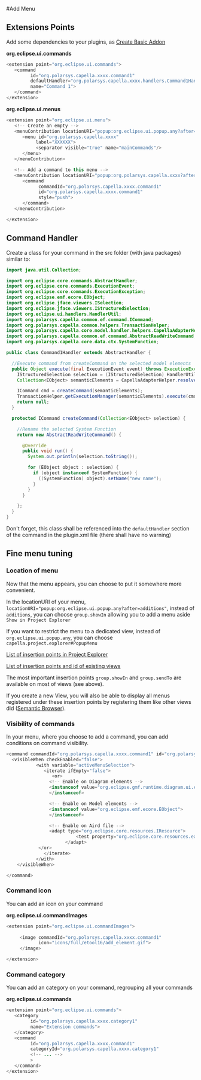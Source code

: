 #Add Menu

## Extensions Points
Add some dependencies to your plugins, as [Create Basic Addon](https://github.com/eclipse/capella/wiki/Create-Addons#how-to-create-an-basic-addon-adding-a-menu)

**org.eclipse.ui.commands**

```java
<extension point="org.eclipse.ui.commands">
   <command
         id="org.polarsys.capella.xxxx.command1"
         defaultHandler="org.polarsys.capella.xxxx.handlers.Command1Handler"
         name="Command 1">
   </command>
</extension>
```

**org.eclipse.ui.menus**

```java
<extension point="org.eclipse.ui.menu">
   <!-- Create an empty -->
   <menuContribution locationURI="popup:org.eclipse.ui.popup.any?after=additions">
      <menu id="org.polarsys.capella.xxxx"
           label="XXXXXX">
           <separator visible="true" name="mainCommands"/>
      </menu>
   </menuContribution>

   <!-- Add a command to this menu -->
   <menuContribution locationURI="popup:org.polarsys.capella.xxxx?after=mainCommands">
      <command
            commandId="org.polarsys.capella.xxxx.command1"
            id="org.polarsys.capella.xxxx.command1"
            style="push">
      </command>
   </menuContribution>

</extension>
```

## Command Handler

Create a class for your command in the src folder (with java packages) similar to:

```java
import java.util.Collection;

import org.eclipse.core.commands.AbstractHandler;
import org.eclipse.core.commands.ExecutionEvent;
import org.eclipse.core.commands.ExecutionException;
import org.eclipse.emf.ecore.EObject;
import org.eclipse.jface.viewers.ISelection;
import org.eclipse.jface.viewers.IStructuredSelection;
import org.eclipse.ui.handlers.HandlerUtil;
import org.polarsys.capella.common.ef.command.ICommand;
import org.polarsys.capella.common.helpers.TransactionHelper;
import org.polarsys.capella.core.model.handler.helpers.CapellaAdapterHelper;
import org.polarsys.capella.common.ef.command.AbstractReadWriteCommand;
import org.polarsys.capella.core.data.ctx.SystemFunction;

public class Command1Handler extends AbstractHandler {

  //Execute command from createCommand on the selected model elements
  public Object execute(final ExecutionEvent event) throws ExecutionException {
    IStructuredSelection selection = (IStructuredSelection) HandlerUtil.getCurrentSelection(event);
    Collection<EObject> semanticElements = CapellaAdapterHelper.resolveSemanticObjects(selection.toList());

    ICommand cmd = createCommand(semanticElements);
    TransactionHelper.getExecutionManager(semanticElements).execute(cmd);
    return null;
  }

  protected ICommand createCommand(Collection<EObject> selection) {

    //Rename the selected System Function
    return new AbstractReadWriteCommand() {

      @Override
      public void run() {
        System.out.println(selection.toString());

        for (EObject object : selection) {
          if (object instanceof SystemFunction) {
            ((SystemFunction) object).setName("new name");
          }
        }
      }

    };
  }
}
```

Don't forget, this class shall be referenced into the `defaultHandler` section of the command in the plugin.xml file (there shall have no warning)

## Fine menu tuning

### Location of menu
Now that the menu appears, you can choose to put it somewhere more convenient.

In the locationURI of your menu, `locationURI="popup:org.eclipse.ui.popup.any?after=additions"`, instead of `additions`, you can choose `group.showIn` allowing you to add a menu aside `Show in Project Explorer`

If you want to restrict the menu to a dedicated view, instead of `org.eclipse.ui.popup.any`, you can choose `capella.project.explorer#PopupMenu`

[List of insertion points in Project Explorer](https://github.com/eclipse/capella/blob/master/core/plugins/org.polarsys.capella.core.platform.sirius.ui.navigator/plugin.xml#L32)

[List of insertion points and id of existing views](https://github.com/eclipse/capella/blob/master/core/plugins/org.polarsys.capella.core.platform.sirius.ui.menu/plugin.xml#L17)

The most important insertion points `group.showIn` and `group.sendTo` are available on most of views (see above).

If you create a new View, you will also be able to display all menus registered under these insertion points by registering them like other views did ([Semantic Browser](https://github.com/eclipse/capella/blob/master/core/plugins/org.polarsys.capella.core.platform.sirius.ui.menu/plugin.xml#L72)).


### Visibility of commands

In your menu, where you choose to add a command, you can add conditions on command visibility.

```java
<command commandId="org.polarsys.capella.xxxx.command1" id="org.polarsys.capella.xxxx.command1" style="push">
  <visibleWhen checkEnabled="false">
		   <with variable="activeMenuSelection">
		      <iterate ifEmpty="false">
		         <or>
                <!-- Enable on Diagram elements -->
                <instanceof value="org.eclipse.gmf.runtime.diagram.ui.editparts.IGraphicalEditPart">
                </instanceof>

                <!-- Enable on Model elements -->
                <instanceof value="org.eclipse.emf.ecore.EObject">
                </instanceof>

                <!-- Enable on Aird file -->
                <adapt type="org.eclipse.core.resources.IResource">
			              <test property="org.eclipse.core.resources.extension" value="aird" />
			          </adapt>
            </or>
		      </iterate>
		   </with>
	</visibleWhen>

</command>
```

### Command icon

You can add an icon on your command

**org.eclipse.ui.commandImages**

```java
<extension point="org.eclipse.ui.commandImages">
    
     <image commandId="org.polarsys.capella.xxxx.command1"
            icon="icons/full/etool16/add_element.gif">
     </image>

</extension>
```

### Command category

You can add an category on your command, regrouping all your commands

**org.eclipse.ui.commands**

```java
<extension point="org.eclipse.ui.commands">
   <category
         id="org.polarsys.capella.xxxx.category1"
         name="Extension commands">
   </category>
   <command
         id="org.polarsys.capella.xxxx.command1"
         categoryId="org.polarsys.capella.xxxx.category1"
         <!-- ... -->
         >
   </command>
</extension>
```